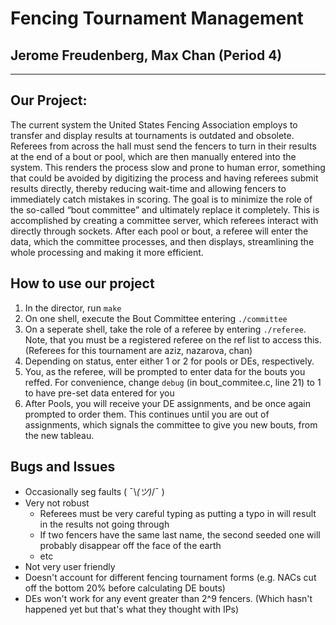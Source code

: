 # Fencing Tournament Management
## Jerome Freudenberg, Max Chan (Period 4)
---
## Our Project:

The current system the United States Fencing Association employs to transfer and display results at tournaments is outdated and obsolete. Referees from across the hall must send the fencers to turn in their results at the end of a bout or pool, which are then manually entered into the system. This renders the process slow and prone to human error, something that could be avoided by digitizing the process and having referees submit results directly, thereby reducing wait-time and allowing fencers to immediately catch mistakes in scoring. The goal is to minimize the role of the so-called “bout committee” and ultimately replace it completely.  This is accomplished by creating a committee server, which referees interact with directly through sockets. After each pool or bout, a referee will enter the data, which the committee processes, and then displays, streamlining the whole processing and making it more efficient.

## How to use our project

1) In the director, run `make`
2) On one shell, execute the Bout Committee entering `./committee`
3) On a seperate shell, take the role of a referee by entering `./referee`.  Note, that you must be a registered referee on the ref list to access this.  (Referees for this tournament are aziz, nazarova, chan)
4) Depending on status, enter either 1 or 2 for pools or DEs, respectively.
5) You, as the referee, will be prompted to enter data for the bouts you reffed.  For convenience, change `debug` (in bout_commitee.c, line 21) to 1 to have pre-set data entered for you
6) After Pools, you will receive your DE assignments, and be once again prompted to order them.  This continues until you are out of assignments, which signals the committee to give you new bouts, from the new tableau.

## Bugs and Issues
* Occasionally seg faults ( ¯\\_(ツ)_/¯ )
* Very not robust
  * Referees must be very careful typing as putting a typo in will result in the results not going through
  * If two fencers have the same last name, the second seeded one will probably disappear off the face of the earth
  * etc
* Not very user friendly
* Doesn't account for different fencing tournament forms (e.g. NACs cut off the bottom 20% before calculating DE bouts)
* DEs won't work for any event greater than 2^9 fencers. (Which hasn't happened yet but that's what they thought with IPs)
